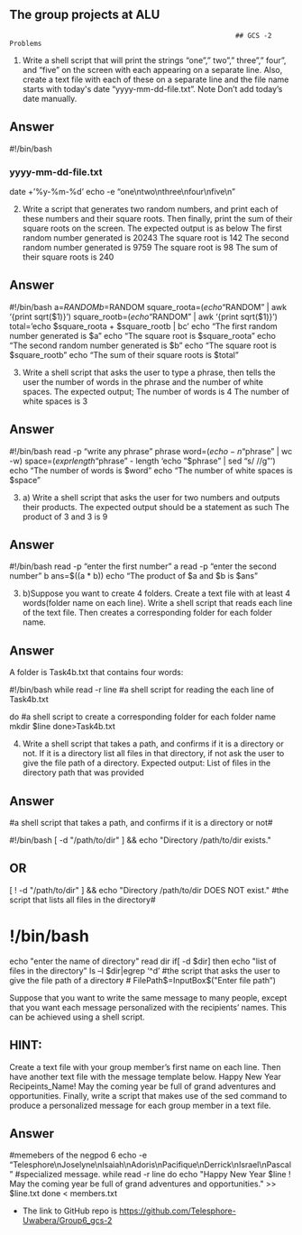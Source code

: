## The group projects at ALU

                                                            ## GCS -2 Problems
                                                            
1. Write a shell script that will print the strings “one”,” two”,” three”,” four”, and “five” on the screen with each appearing on a separate line. Also, create a text file with each of these on a separate line and the file name starts with today's date “yyyy-mm-dd-file.txt”. Note Don’t add today’s date manually.
## Answer 

#!/bin/bash
### yyyy-mm-dd-file.txt ###
date  +’%y-%m-%d’
echo  -e “one\ntwo\nthree\nfour\nfive\n”

2. Write a script that generates two random numbers, and print each of these numbers and their square roots. Then finally, print the sum of their square roots on the screen.  The expected output is as below
The first random number generated is 20243
The square root is 142
The second random number generated is 9759
The square root is 98
The sum of their square roots is 240

## Answer
 
#!/bin/bash
a=$RANDOM
b=$RANDOM
square_roota=$(echo “$RANDOM” | awk ‘{print sqrt($1)}’)
square_rootb=$(echo “$RANDOM” | awk ‘{print sqrt($1)}’)
total=’echo $square_roota + $square_rootb | bc’
echo “The first random number generated is $a”
echo “The square root is $square_roota”
echo “The second random number generated is $b”
echo “The square root is $square_rootb”
echo “The sum of their square roots is $total”


3. Write a shell script that asks the user to type a phrase, then tells the user the number of words in the phrase and the number of white spaces. The expected output;
The number of words is 4
The number of white spaces is 3  

## Answer 

#!/bin/bash
read -p “write any phrase” phrase
word=$(echo -n “$phrase” | wc -w)
space=$(expr length “$phrase” - length ‘echo ”$phrase” | sed “s/ //g”’)
echo “The number of words is $word”
echo “The number of white spaces is $space”

3. a) Write a shell script that asks the user for two numbers and outputs their products. The expected output should be a statement as such 
The product of 3 and 3 is 9

## Answer 

#!/bin/bash
read -p “enter the first number” a
read -p “enter the second number” b
ans=$((a * b))
echo “The product of $a and $b is $ans”

3. b)Suppose you want to create 4 folders. Create a text file with at least 4 words(folder name on each line). Write a shell script that reads each line of the text file. Then creates a corresponding folder for each folder name.
## Answer

A folder is Task4b.txt that contains four words:

#!/bin/bash
 while read -r line  #a shell script for reading the each line of Task4b.txt

do #a shell script to create a corresponding folder for each folder name
mkdir $line
done>Task4b.txt

4. Write a shell script that takes a path, and confirms if it is a directory or not. If it is a directory list all files in that directory, if not ask the user to give the file path of a directory.  Expected output: List of files in the directory path that was provided

## Answer

#a shell script that takes a path, and confirms if it is a directory or not#


#!/bin/bash
           [ -d "/path/to/dir" ] && echo "Directory /path/to/dir exists."
 
## OR ##
[ ! -d "/path/to/dir" ] && echo "Directory /path/to/dir DOES NOT exist."
#the script that lists all files in the directory#

# !/bin/bash
echo "enter the name of directory"
read dir
if[ -d $dir]
then
echo "list of files in the directory"
ls –l $dir|egrep ‘^d’
#the script that asks the user to give the file path of a directory #
FilePath$=InputBox$("Enter file path”)

Suppose that you want to write the same message to many people, except that you want each message personalized with the recipients’ names. This can be achieved using a shell script. 

## HINT:

Create a text file with your group member’s first name on each line.
Then have another text file with the message template below.
Happy New Year Recipeints_Name!
May the coming year be full of grand adventures and opportunities.
Finally, write a script that makes use of the sed command to produce a personalized message for each group member in a text file.

## Answer

#memebers of the negpod 6
echo  -e “Telesphore\nJoselyne\nIsaiah\nAdoris\nPacifique\nDerrick\nIsrael\nPascal”
            #specialized message.
while read -r line
do
echo "Happy New Year $line !
May the coming year be full of grand adventures and opportunities." >> $line.txt
done < members.txt



- The link to GitHub repo is https://github.com/Telesphore-Uwabera/Group6_gcs-2

